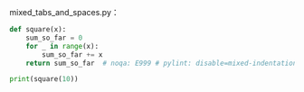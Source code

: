 

mixed_tabs_and_spaces.py：

```py
def square(x):
    sum_so_far = 0
    for _ in range(x):
        sum_so_far += x
	return sum_so_far  # noqa: E999 # pylint: disable=mixed-indentation Python 3 will raise a TabError here

print(square(10))
```
